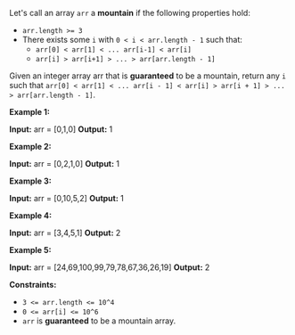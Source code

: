 
Let's call an array  `arr`  a  **mountain** if the following properties hold:

-   `arr.length >= 3`
-   There exists some  `i`  with `0 < i < arr.length - 1` such that:
    -   `arr[0] < arr[1] < ... arr[i-1] < arr[i]`
    -   `arr[i] > arr[i+1] > ... > arr[arr.length - 1]`

Given an integer array arr that is  **guaranteed**  to be a mountain, return any `i` such that `arr[0] < arr[1] < ... arr[i - 1] < arr[i] > arr[i + 1] > ... > arr[arr.length - 1]`.

**Example 1:**

**Input:** arr = [0,1,0]
**Output:** 1

**Example 2:**

**Input:** arr = [0,2,1,0]
**Output:** 1

**Example 3:**

**Input:** arr = [0,10,5,2]
**Output:** 1

**Example 4:**

**Input:** arr = [3,4,5,1]
**Output:** 2

**Example 5:**

**Input:** arr = [24,69,100,99,79,78,67,36,26,19]
**Output:** 2

**Constraints:**

-   `3 <= arr.length <= 10^4`
-   `0 <= arr[i] <= 10^6`
-   `arr`  is  **guaranteed**  to be a mountain array.
